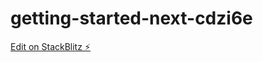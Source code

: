 # getting-started-next-cdzi6e

[Edit on StackBlitz ⚡️](https://stackblitz.com/edit/getting-started-next-cdzi6e)